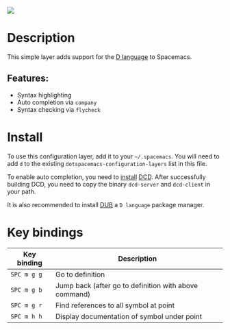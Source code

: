 ![](img/dlogo.png)

# Description

This simple layer adds support for the [D language](http://dlang.org/)
to Spacemacs.

## Features:

-   Syntax highlighting
-   Auto completion via `company`
-   Syntax checking via `flycheck`

# Install

To use this configuration layer, add it to your `~/.spacemacs`. You will
need to add `d` to the existing `dotspacemacs-configuration-layers` list
in this file.

To enable auto completion, you need to
[install](https://github.com/Hackerpilot/DCD#setup)
[DCD](https://github.com/Hackerpilot/DCD). After successfully building
DCD, you need to copy the binary `dcd-server` and `dcd-client` in your
path.

It is also recommended to install [DUB](https://github.com/dlang/dub) a
`D language` package manager.

# Key bindings

| Key binding | Description                                           |
|-------------|-------------------------------------------------------|
| `SPC m g g` | Go to definition                                      |
| `SPC m g b` | Jump back (after go to definition with above command) |
| `SPC m g r` | Find references to all symbol at point                |
| `SPC m h h` | Display documentation of symbol under point           |
